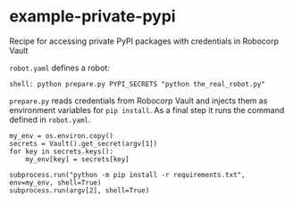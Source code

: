 # example-private-pypi
Recipe for accessing private PyPI packages with credentials in Robocorp Vault

`robot.yaml` defines a robot:

    shell: python prepare.py PYPI_SECRETS "python the_real_robot.py"

`prepare.py` reads credentials from Robocorp Vault and injects them as environment variables for `pip install`. As a final step it runs the command defined in `robot.yaml`.

    my_env = os.environ.copy()
    secrets = Vault().get_secret(argv[1])
    for key in secrets.keys():
        my_env[key] = secrets[key]

    subprocess.run("python -m pip install -r requirements.txt", env=my_env, shell=True)
    subprocess.run(argv[2], shell=True)

